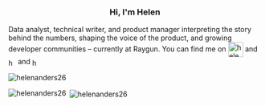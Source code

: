 <h3 align="center">Hi, I'm Helen</h3>

<p align="left">Data analyst, technical writer, and product manager interpreting the story behind the numbers, shaping the voice of the product, and growing developer communities – currently at Raygun. You can find me on <a href="https://dev.to/helenanders26" target="blank"><img align="center" src="https://cdn.jsdelivr.net/npm/simple-icons@3.0.1/icons/dev-dot-to.svg" alt="helenanders26" height="30" width="30" /></a> and <a href="https://twitter.com/helenanders26" target="blank"><img align="center" src="https://cdn.jsdelivr.net/npm/simple-icons@3.0.1/icons/twitter.svg" alt="helenanders26" height="15" width="15" /></a> and <a href="https://linkedin.com/in/helenanders26" target="blank"><img align="center" src="https://cdn.jsdelivr.net/npm/simple-icons@3.0.1/icons/linkedin.svg" alt="helenanders26" height="15" width="15" /></a></p>

<p align="left"> <img src="https://komarev.com/ghpvc/?username=helenanders26" alt="helenanders26" /> </p>

<p><img align="left" src="https://github-readme-stats.vercel.app/api/top-langs/?username=helenanders26&layout=compact" alt="helenanders26" /></p>

<p>&nbsp;<img align="center" src="https://github-readme-stats.vercel.app/api?username=helenanders26&show_icons=true" alt="helenanders26" /></p>




